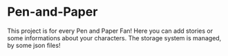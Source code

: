 # Pen-and-Paper
This project is for every Pen and Paper Fan! Here you can add stories or some informations about your characters. The storage system is managed, by some json files!
